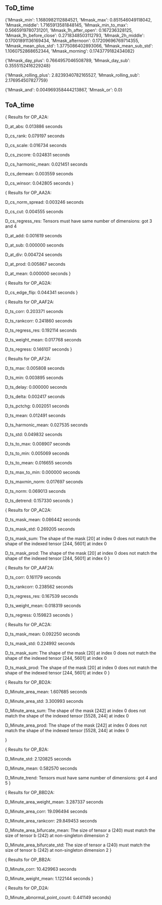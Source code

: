 
## ToD_time
{'Mmask_min': 1.1680982112884521,
 'Mmask_max': 0.851546049118042,
 'Mmask_middle': 1.7165913581848145,
 'Mmask_min_to_max': 0.5665919780731201,
 'Mmask_1h_after_open': 0.167236328125,
 'Mmask_1h_before_close': 0.2718348503112793,
 'Mmask_2h_middle': 0.17001891136169434,
 'Mmask_afternoon': 0.17209696769714355,
 'Mmask_mean_plus_std': 1.3775086402893066,
 'Mmask_mean_sub_std': 1.1060752868652344,
 'Mmask_morning': 0.1743779182434082}
 
 {'Mmask_day_plus': 0.7664957046508789, 'Mmask_day_sub': 0.3555152416229248}
 
 {'Mmask_rolling_plus': 2.8239340782165527,
 'Mmask_rolling_sub': 2.176954507827759}
 
 {'Mmask_and': 0.004969358444213867, 'Mmask_or': 0.0}

## ToA_time
{
Results for OP_A2A:

  D_at_abs: 0.013886 seconds
  
  D_cs_rank: 0.079197 seconds
  
  D_cs_scale: 0.016734 seconds
  
  D_cs_zscore: 0.024831 seconds
  
  D_cs_harmonic_mean: 0.021451 seconds
  
  D_cs_demean: 0.003559 seconds
  
  D_cs_winsor: 0.042805 seconds
}

{
Results for OP_AA2A:

  D_cs_norm_spread: 0.003246 seconds
  
  D_cs_cut: 0.004555 seconds
  
  D_cs_regress_res: Tensors must have same number of dimensions: got 3 and 4
  
  D_at_add: 0.001619 seconds
  
  D_at_sub: 0.000000 seconds
  
  D_at_div: 0.004724 seconds
  
  D_at_prod: 0.005867 seconds
  
  D_at_mean: 0.000000 seconds
 }
 
 {
Results for OP_AG2A:

  D_cs_edge_flip: 0.044341 seconds
  }
  
  {
Results for OP_AAF2A:

  D_ts_corr: 0.203371 seconds
  
  D_ts_rankcorr: 0.241860 seconds
  
  D_ts_regress_res: 0.192114 seconds
  
  D_ts_weight_mean: 0.017768 seconds
  
  D_ts_regress: 0.146107 seconds
  }
  
  {
Results for OP_AF2A:

  D_ts_max: 0.005808 seconds
  
  D_ts_min: 0.003895 seconds
  
  D_ts_delay: 0.000000 seconds
  
  D_ts_delta: 0.002417 seconds
  
  D_ts_pctchg: 0.002051 seconds
  
  D_ts_mean: 0.012491 seconds
  
  D_ts_harmonic_mean: 0.027535 seconds
  
  D_ts_std: 0.049832 seconds
  
  D_ts_to_max: 0.008907 seconds
  
  D_ts_to_min: 0.005069 seconds
  
  D_ts_to_mean: 0.016655 seconds
  
  D_ts_max_to_min: 0.000000 seconds
  
  D_ts_maxmin_norm: 0.017697 seconds
  
  D_ts_norm: 0.069013 seconds
  
  D_ts_detrend: 0.157330 seconds
  }
  
  {
Results for OP_AC2A:

  D_ts_mask_mean: 0.086442 seconds
  
  D_ts_mask_std: 0.269205 seconds

  D_ts_mask_sum: The shape of the mask [20] at index 0 does not match the shape of the indexed tensor [244, 5601] at index 0
  
  D_ts_mask_prod: The shape of the mask [20] at index 0 does not match the shape of the indexed tensor [244, 5601] at index 0
  }
  
  {
Results for OP_AAF2A:

  D_ts_corr: 0.161179 seconds
  
  D_ts_rankcorr: 0.238562 seconds
  
  D_ts_regress_res: 0.167539 seconds
  
  D_ts_weight_mean: 0.018319 seconds
  
  D_ts_regress: 0.159823 seconds
  }
  
  {
Results for OP_AC2A:

  D_ts_mask_mean: 0.092250 seconds
  
  D_ts_mask_std: 0.224992 seconds
  
  D_ts_mask_sum: The shape of the mask [20] at index 0 does not match the shape of the indexed tensor [244, 5601] at index 0
  
  D_ts_mask_prod: The shape of the mask [20] at index 0 does not match the shape of the indexed tensor [244, 5601] at index 0
  }
  
  {
Results for OP_BD2A:

  D_Minute_area_mean: 1.607685 seconds
  
  D_Minute_area_std: 3.300993 seconds
  
  D_Minute_area_sum: The shape of the mask [242] at index 0 does not match the shape of the indexed tensor [5528, 244] at index 0
  
  D_Minute_area_prod: The shape of the mask [242] at index 0 does not match the shape of the indexed tensor [5528, 244] at index 0

  }
  
  {
Results for OP_B2A:

  D_Minute_std: 2.120825 seconds
  
  D_Minute_mean: 0.582570 seconds
  
  D_Minute_trend: Tensors must have same number of dimensions: got 4 and 5
  }
  
  {
Results for OP_BBD2A:

  D_Minute_area_weight_mean: 3.287337 seconds
  
  D_Minute_area_corr: 19.096494 seconds
  
  D_Minute_area_rankcorr: 29.849453 seconds
  
  D_Minute_area_bifurcate_mean: The size of tensor a (240) must match the size of tensor b (242) at non-singleton dimension 2
  
  D_Minute_area_bifurcate_std: The size of tensor a (240) must match the size of tensor b (242) at non-singleton dimension 2
  }
  
  {
Results for OP_BB2A:

  D_Minute_corr: 10.429963 seconds

  D_Minute_weight_mean: 1.122144 seconds
  }
  
  {
Results for OP_D2A:

  D_Minute_abnormal_point_count: 0.441149 seconds}
